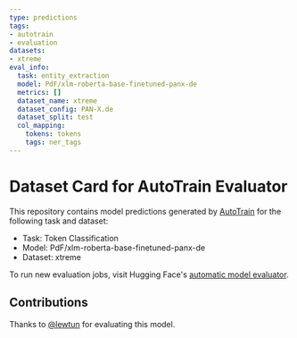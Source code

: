 ```yaml
---
type: predictions
tags:
- autotrain
- evaluation
datasets:
- xtreme
eval_info:
  task: entity_extraction
  model: PdF/xlm-roberta-base-finetuned-panx-de
  metrics: []
  dataset_name: xtreme
  dataset_config: PAN-X.de
  dataset_split: test
  col_mapping:
    tokens: tokens
    tags: ner_tags
---
```

# Dataset Card for AutoTrain Evaluator

This repository contains model predictions generated by [AutoTrain](https://huggingface.co/autotrain) for the following task and dataset:

* Task: Token Classification
* Model: PdF/xlm-roberta-base-finetuned-panx-de
* Dataset: xtreme

To run new evaluation jobs, visit Hugging Face's [automatic model evaluator](https://huggingface.co/spaces/autoevaluate/model-evaluator).

## Contributions

Thanks to [@lewtun](https://huggingface.co/lewtun) for evaluating this model.